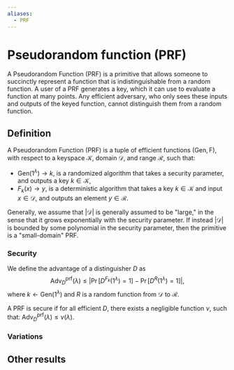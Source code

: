 ```yaml
---
aliases:
  - PRF
---
```

# Pseudorandom function (PRF)
A Pseudorandom Function (PRF) is a primitive that allows someone to succinctly represent a function that is indistinguishable from a random function. A user of a PRF generates a key, which it can use to evaluate a function at many points. Any efficient adversary, who only sees these inputs and outputs of the keyed function, cannot distinguish them from a random function.

## Definition
A Pseudorandom Function (PRF) is a tuple of efficient functions $(\mathsf{Gen}, \mathsf{F})$, with respect to a keyspace $\mathcal{K}$, domain $\mathcal{D}$, and range $\mathcal{R}$, such that:
- $\mathsf{Gen}(1^{\lambda}) \to k$, is a randomized algorithm that takes a security parameter, and outputs a key $k \in \mathcal{K}$,
- $F_k(x) \to y$, is a deterministic algorithm that takes a key $k\in \mathcal{K}$ and input $x\in \mathcal{D}$, and outputs an element $y\in \mathcal{R}$.

Generally, we assume that $|\mathcal{D}|$ is generally assumed to be "large," in the sense that it grows exponentially with the security parameter. If instead $| \mathcal{D} |$ is bounded by some polynomial in the security parameter, then the primitive is a "small-domain" PRF.

### Security
We define the advantage of a distinguisher $D$ as $$\text{Adv}^{\text{prf}}_D(\lambda) \le \left|\Pr[D^{F_k}(1^{\lambda}) = 1] - \Pr[D^{R}(1^{\lambda}) = 1]\right|,$$where $k \gets \mathsf{Gen}(1^{\lambda})$ and $R$ is a random function from $\mathcal{D}$ to $\mathcal{R}$.

A PRF is secure if for all efficient $D$, there exists a negligible function $\nu$, such that: $\text{Adv}^{\text{prf}}_D(\lambda)\le \nu(\lambda)$.

### Variations


## Other results

